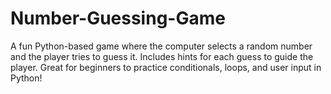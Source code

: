 # Number-Guessing-Game
A fun Python-based game where the computer selects a random number and the player tries to guess it. Includes hints for each guess to guide the player. Great for beginners to practice conditionals, loops, and user input in Python!
